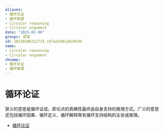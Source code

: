 ```yaml
---
aliases:
- 循环论证
- 循环推理
- Circular reasoning
- Circular argument
date: "2023-01-06"
groups: 谬误
id: 20230106212733_c67ae5401a0245d9
name:
- Circular reasoning
- Circular argument
zhname:
- 循环论证
- 循环推理
---
```


# 循环论证

狭义的意思是循环证成，即论点的真确性最终由自身支持的推理方式。广义的意思还包括循环因果、循环定义、循环解释等有循环支持结构的主张或推理。

* [循环论证](https://zh.wikipedia.org/wiki/%E5%BE%AA%E7%92%B0%E8%AB%96%E8%AD%89)
